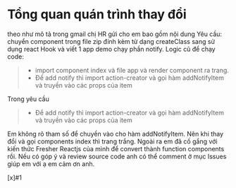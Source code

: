 # Tổng quan quán trình thay đổi
theo như mô tả trong gmail chị HR gửi cho em bao gồm nội dung
Yêu cầu: chuyển component trong file zip đính kèm từ dạng createClass sang sử dụng react Hook và viết 1 app demo chạy phần notify.
Logic cũ để chạy code: 
> - import component index và file app và render component ra trang.
> - Để add notify thì import action-creator và gọi hàm addNotifyItem và truyền vào các props của item

Trong yêu cầu
> - Để add notify thì import action-creator và gọi hàm addNotifyItem và truyền vào các props của item

Em không rõ tham số để chuyền vào cho hàm addNotifyItem. Nên khi thay đổi và gọi components index thì trang trắng. Ngoài ra em đã cố gắng với kiến thức Fresher Reactjs của mình để convert thành function components rồi. Nếu có góp ý và review source code anh có thể comment ở mục Issues giúp em với ạ em cảm ơn anh.

[x]#1

